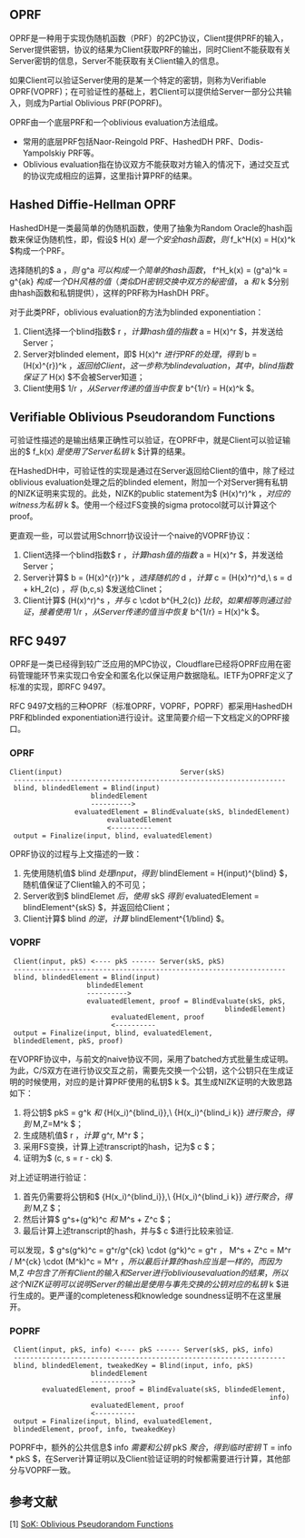 ## OPRF

OPRF是一种用于实现伪随机函数（PRF）的2PC协议，Client提供PRF的输入，Server提供密钥，协议的结果为Client获取PRF的输出，同时Client不能获取有关Server密钥的信息，Server不能获取有关Client输入的信息。

如果Client可以验证Server使用的是某一个特定的密钥，则称为Verifiable OPRF(VOPRF)；在可验证性的基础上，若Client可以提供给Server一部分公共输入，则成为Partial Oblivious PRF(POPRF)。

OPRF由一个底层PRF和一个oblivious evaluation方法组成。

+ 常用的底层PRF包括Naor-Reingold PRF、HashedDH PRF、Dodis-Yampolskiy PRF等。
+ Oblivious evaluation指在协议双方不能获取对方输入的情况下，通过交互式的协议完成相应的运算，这里指计算PRF的结果。

## Hashed Diffie-Hellman OPRF

HashedDH是一类最简单的伪随机函数，使用了抽象为Random Oracle的hash函数来保证伪随机性，即，假设$ H(x) $是一个安全hash函数，则$ f_k^H(x) = H(x)^k $构成一个PRF。

选择随机的$ a $，则$ g^a $可以构成一个简单的hash函数，$ f^H_k(x) = (g^a)^k = g^{ak} $构成一个DH风格的值（类似DH密钥交换中双方的秘密值，$ a $和$ k $分别由hash函数和私钥提供），这样的PRF称为HashDH PRF。

对于此类PRF，oblivious evaluation的方法为blinded exponentiation：

1. Client选择一个blind指数$ r $，计算hash值的指数$ a = H(x)^r $，并发送给Server；
2. Server对blinded element，即$ H(x)^r $进行PRF的处理，得到$ b = (H(x)^{r})^k $，返回给Client，这一步称为blind evaluation，其中，blind指数保证了$ H(x) $不会被Server知道；
3. Client使用$ 1/r $，从Server传递的值当中恢复$ b^{1/r} = H(x)^k $。

## Verifiable Oblivious Pseudorandom Functions

可验证性描述的是输出结果正确性可以验证，在OPRF中，就是Client可以验证输出的$ f_k(x) $是使用了Server私钥$ k $计算的结果。

在HashedDH中，可验证性的实现是通过在Server返回给Client的值中，除了经过oblivious evaluation处理之后的blinded element，附加一个对Server拥有私钥的NIZK证明来实现的。此处，NIZK的public statement为$ (H(x)^r)^k $，对应的witness为私钥$ k $。使用一个经过FS变换的sigma protocol就可以计算这个proof。

更直观一些，可以尝试用Schnorr协议设计一个naive的VOPRF协议：

1. Client选择一个blind指数$ r $，计算hash值的指数$ a = H(x)^r $，并发送给Server；
2. Server计算$ b = (H(x)^{r})^k $，选择随机的$ d $，计算$ c = (H(x)^r)^d,\ s = d + kH_2(c) $，将$ (b,c,s) $发送给Clinet；
3. Client计算$ (H(x)^r)^s $，并与$ c \cdot b^{H_2(c)} $比较，如果相等则通过验证，接着使用$ 1/r $，从Server传递的值当中恢复$ b^{1/r} = H(x)^k $。

## RFC 9497

OPRF是一类已经得到较广泛应用的MPC协议，Cloudflare已经将OPRF应用在密码管理能环节来实现口令安全和匿名化以保证用户数据隐私。IETF为OPRF定义了标准的实现，即RFC 9497。

RFC 9497文档的三种OPRF（标准OPRF，VOPRF，POPRF）都采用HashedDH PRF和blinded exponentiation进行设计。这里简要介绍一下文档定义的OPRF接口。

### OPRF

```shell
Client(input)                             Server(skS)
 -------------------------------------------------------------------
 blind, blindedElement = Blind(input)
                    blindedElement
                    ---------->
                evaluatedElement = BlindEvaluate(skS, blindedElement)
                        evaluatedElement
                        <----------
 output = Finalize(input, blind, evaluatedElement)
```

OPRF协议的过程与上文描述的一致：

1. 先使用随机值$ blind $处理input，得到$ blindElement = H(input)^{blind} $，随机值保证了Client输入的不可见；
2. Server收到$ blindElemet $后，使用$ skS $得到$ evaluatedElement = blindElement^{skS} $，并返回给Client；
3. Client计算$ blind $的逆，计算$ blindElement^{1/blind} $。

### VOPRF

```shell
 Client(input, pkS) <---- pkS ------ Server(skS, pkS) 
 ------------------------------------------------------------------- 
 blind, blindedElement = Blind(input) 
                   blindedElement 
                   ----------> 
                   evaluatedElement, proof = BlindEvaluate(skS, pkS, 
                                                     blindedElement) 
                         evaluatedElement, proof 
                         <---------- 
 output = Finalize(input, blind, evaluatedElement, 
 blindedElement, pkS, proof)
```

在VOPRF协议中，与前文的naive协议不同，采用了batched方式批量生成证明。为此，C/S双方在进行协议交互之前，需要先交换一个公钥，这个公钥只在生成证明的时候使用，对应的是计算PRF使用的私钥$ k $。其生成NIZK证明的大致思路如下：

1. 将公钥$ pkS = g^k $和$ \{H(x_i)^{blind_i}\},\ \{H(x_i)^{blind_i k}\} $进行聚合，得到$ M,Z=M^k $；
2. 生成随机值$ r $，计算$ g^r, M^r $；
3. 采用FS变换，计算上述transcript的hash，记为$ c $；
4. 证明为$ (c, s = r - ck) $.

对上述证明进行验证：

1. 首先仍需要将公钥和$ \{H(x_i)^{blind_i}\},\ \{H(x_i)^{blind_i k}\} $进行聚合，得到$ M,Z $；
2. 然后计算$ g^s+(g^k)^c $和$ M^s + Z^c $；
3. 最后计算上述transcript的hash，并与$ c $进行比较来验证.

可以发现，$ g^s(g^k)^c = g^r/g^{ck} \cdot (g^k)^c = g^r $，$ M^s + Z^c = M^r / M^{ck} \cdot (M^k)^c = M^r $，所以最后计算的hash应当是一样的，而因为$ M,Z $中包含了所有Client的输入和Server进行oblivious evaluation的结果，所以这个NIZK证明可以说明Server的输出是使用与事先交换的公钥对应的私钥$ k $进行生成的。更严谨的completeness和knowledge soundness证明不在这里展开。

### POPRF

```shell
 Client(input, pkS, info) <---- pkS ------ Server(skS, pkS, info)
 -------------------------------------------------------------------
 blind, blindedElement, tweakedKey = Blind(input, info, pkS)
                    blindedElement
                    ---------->
        evaluatedElement, proof = BlindEvaluate(skS, blindedElement,
                                                                info)
                    evaluatedElement, proof
                    <----------
 output = Finalize(input, blind, evaluatedElement,
 blindedElement, proof, info, tweakedKey)
 ```

POPRF中，额外的公共信息$ info $需要和公钥$ pkS $聚合，得到临时密钥$ T = info * pkS $，在Server计算证明以及Client验证证明的时候都需要进行计算，其他部分与VOPRF一致。

## 参考文献

[1] [SoK: Oblivious Pseudorandom Functions](https://eprint.iacr.org/2022/302.pdf)